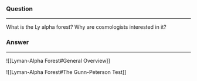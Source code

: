 ### Question
---
What is the Ly alpha forest? Why are cosmologists interested in it?

### Answer
---
![[Lyman-Alpha Forest#General Overview]]

![[Lyman-Alpha Forest#The Gunn-Peterson Test]]
